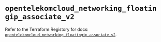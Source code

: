 # `opentelekomcloud_networking_floatingip_associate_v2`

Refer to the Terraform Registory for docs: [`opentelekomcloud_networking_floatingip_associate_v2`](https://registry.terraform.io/providers/opentelekomcloud/opentelekomcloud/1.35.9/docs/resources/networking_floatingip_associate_v2).
